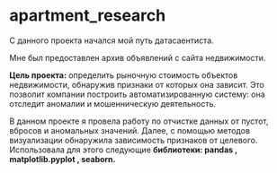 # apartment_research
С данного проекта начался мой путь датасаентиста.

Мне был предоставлен архив объявлений с сайта недвижимости. 

**Цель проекта:** определить рыночную стоимость объектов недвижимости, обнаружив признаки от которых она зависит. Это позволит компании построить автоматизированную систему: она отследит аномалии и мошенническую деятельность. 

В данном проекте я провела работу по отчистке данных от пустот, вбросов и аномальных значений. 
Далее, с помощью методов визуализации обнаружила зависимость признаков от целевого. 
Использовала для этого следующие **библиотеки: pandas , matplotlib.pyplot , seaborn.**
